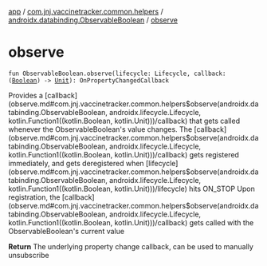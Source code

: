 [app](../../index.md) / [com.jnj.vaccinetracker.common.helpers](../index.md) / [androidx.databinding.ObservableBoolean](index.md) / [observe](./observe.md)

# observe

`fun ObservableBoolean.observe(lifecycle: Lifecycle, callback: (`[`Boolean`](https://kotlinlang.org/api/latest/jvm/stdlib/kotlin/-boolean/index.html)`) -> `[`Unit`](https://kotlinlang.org/api/latest/jvm/stdlib/kotlin/-unit/index.html)`): OnPropertyChangedCallback`

Provides a [callback](observe.md#com.jnj.vaccinetracker.common.helpers$observe(androidx.databinding.ObservableBoolean, androidx.lifecycle.Lifecycle, kotlin.Function1((kotlin.Boolean, kotlin.Unit)))/callback) that gets called whenever the ObservableBoolean's value changes.
The [callback](observe.md#com.jnj.vaccinetracker.common.helpers$observe(androidx.databinding.ObservableBoolean, androidx.lifecycle.Lifecycle, kotlin.Function1((kotlin.Boolean, kotlin.Unit)))/callback) gets registered immediately, and gets deregistered when [lifecycle](observe.md#com.jnj.vaccinetracker.common.helpers$observe(androidx.databinding.ObservableBoolean, androidx.lifecycle.Lifecycle, kotlin.Function1((kotlin.Boolean, kotlin.Unit)))/lifecycle) hits ON_STOP
Upon registration, the [callback](observe.md#com.jnj.vaccinetracker.common.helpers$observe(androidx.databinding.ObservableBoolean, androidx.lifecycle.Lifecycle, kotlin.Function1((kotlin.Boolean, kotlin.Unit)))/callback) gets called with the ObservableBoolean's current value

**Return**
The underlying property change callback, can be used to manually unsubscribe

